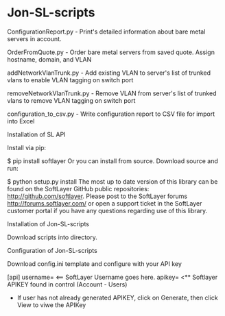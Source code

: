 Jon-SL-scripts
==============
ConfigurationReport.py    - Print's detailed information about bare metal servers in account.

OrderFromQuote.py         - Order bare metal servers from saved quote.  Assign hostname, domain, and VLAN

addNetworkVlanTrunk.py    - Add existing VLAN to server's list of trunked vlans to enable VLAN tagging on switch port

removeNetworkVlanTrunk.py - Remove VLAN from server's list of trunked vlans to remove VLAN tagging on switch port

configuration_to_csv.py   - Write configuration report to CSV file for import into Excel


Installation of SL API

Install via pip:

$ pip install softlayer
Or you can install from source. Download source and run:

$ python setup.py install
The most up to date version of this library can be found on the SoftLayer GitHub public repositories: http://github.com/softlayer. Please post to the SoftLayer forums http://forums.softlayer.com/ or open a support ticket in the SoftLayer customer portal if you have any questions regarding use of this library.

Installation of Jon-SL-scripts

Download scripts into directory.

Configuration of Jon-SL-scripts

Download config.ini template and configure with your API key

[api]
username=  <== SoftLayer Username goes here.
apikey= <** Softlayer APIKEY found in control (Account - Users)

* If user has not already generated APIKEY, click on Generate, then click View to viwe the APIKey
